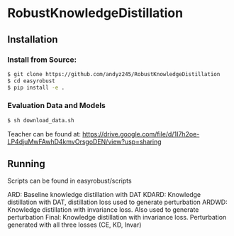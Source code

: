# RobustKnowledgeDistillation

## Installation
### Install from Source:
```bash
$ git clone https://github.com/andyz245/RobustKnowledgeDistillation
$ cd easyrobust
$ pip install -e .
```

### Evaluation Data and Models
```bash
$ sh download_data.sh
```

Teacher can be found at:
https://drive.google.com/file/d/1I7h2oe-LP4djuMwFAwhD4kmvOrsgoDEN/view?usp=sharing

## Running

Scripts can be found in easyrobust/scripts

ARD: Baseline knowledge distillation with DAT
KDARD: Knowledge distillation with DAT, distillation loss used to generate perturbation
ARDWD: Knowledge distillation with invariance loss. Also used to generate perturbation
Final: Knowledge distillation with invariance loss. Perturbation generated with all three losses (CE, KD, Invar)